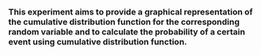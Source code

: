 ### This experiment aims to provide a graphical representation of the cumulative distribution function for the corresponding random variable and to calculate the probability of a certain event using cumulative distribution function.
